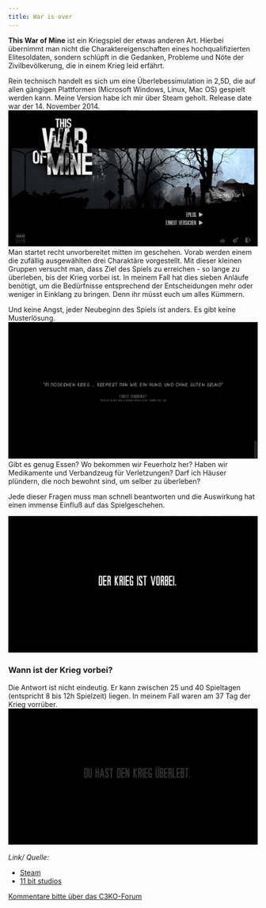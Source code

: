 ```yaml
---
title: War is over
---
```


**This War of Mine** ist ein Kriegspiel der etwas anderen Art. Hierbei übernimmt man nicht die Charaktereigenschaften eines hochqualifizierten Elitesoldaten, sondern schlüpft in die Gedanken, Probleme und Nöte der Zivilbevölkerung, die in einem Krieg leid erfährt.

Rein technisch handelt es sich um eine Überlebessimulation in 2,5D, die auf allen gängigen Plattformen (Microsoft Windows, Linux, Mac OS) gespielt werden kann. Meine Version habe ich mir über Steam geholt. Release date war der 14. November 2014.
![2014 12 14 00004 1](images/posts/2014-12-14/2014-12-14_00004-1.jpg)
Man startet recht unvorbereitet mitten im geschehen. Vorab werden einem die zufällig ausgewählten drei Charaktäre vorgestellt. Mit dieser kleinen Gruppen versucht man, dass Ziel des Spiels zu erreichen - so lange zu überleben, bis der Krieg vorbei ist.
In meinem Fall hat dies sieben Anläufe benötigt, um die Bedürfnisse entsprechend der Entscheidungen mehr oder weniger in Einklang zu bringen. Denn ihr müsst euch um alles Kümmern. 

Und keine Angst, jeder Neubeginn des Spiels ist anders. Es gibt keine Musterlösung.
![2014 12 14 00003](images/posts/2014-12-14/2014-12-14_00003.jpg)
Gibt es genug Essen? Wo bekommen wir Feuerholz her? Haben wir Medikamente und Verbandzeug für Verletzungen? Darf ich Häuser plündern, die noch bewohnt sind, um selber zu überleben? 

Jede dieser Fragen muss man schnell beantworten und die Auswirkung hat einen immense Einfluß auf das Spielgeschehen.

![2014 12 14 00001 1 1](images/posts/2014-12-14/2014-12-14_00001-1-1.jpg)
### Wann ist der Krieg vorbei? ###
Die Antwort ist nicht eindeutig. Er kann zwischen 25 und 40 Spieltagen (entspricht 8 bis 12h Spielzeit) liegen. In meinem Fall waren am 37 Tag der Krieg vorrüber. 
![2014 12 14 00002 1](images/posts/2014-12-14/2014-12-14_00002-1.jpg)

*Link/ Quelle:*

- [Steam](http://store.steampowered.com/app/282070/) 
- [11 bit studios](http://www.11bitstudios.com/games/16/this-war-of-mine)

[Kommentare bitte über das C3KO-Forum](http://forum.c3ko.de/index.php?p=/discussion/20/kommentar-thread-zum-blogbeitrag-the-war-is-over#latest)